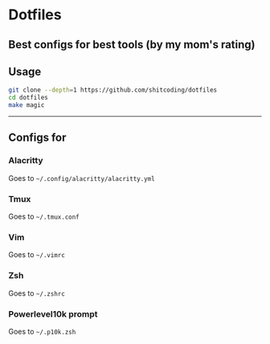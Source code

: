 # Dotfiles
Best configs for best tools (by my mom's rating)
---
## Usage
```sh
git clone --depth=1 https://github.com/shitcoding/dotfiles
cd dotfiles
make magic
```

---
## Configs for
### Alacritty
Goes to `~/.config/alacritty/alacritty.yml`


### Tmux
Goes to `~/.tmux.conf`


### Vim
Goes to `~/.vimrc`


### Zsh
Goes to `~/.zshrc`


### Powerlevel10k prompt
Goes to `~/.p10k.zsh`
